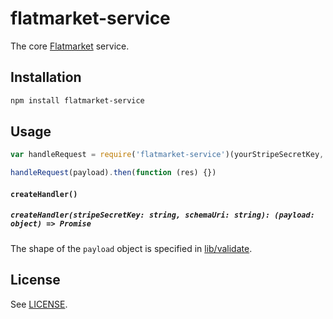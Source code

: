 # flatmarket-service

The core [Flatmarket](/christophercliff/flatmarket) service.

## Installation

```sh
npm install flatmarket-service
```

## Usage

```js
var handleRequest = require('flatmarket-service')(yourStripeSecretKey, yourSchemaUri)

handleRequest(payload).then(function (res) {})
```

#### `createHandler()`

##### `createHandler(stripeSecretKey: string, schemaUri: string): (payload: object) => Promise`

The shape of the `payload` object is specified in [lib/validate](/christophercliff/flatmarket/tree/master/packages/flatmarket-service/blob/master/lib/validate.js).

## License

See [LICENSE](/christophercliff/flatmarket/blob/master/LICENSE.md).
